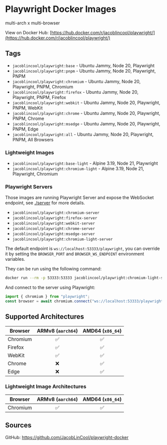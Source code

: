 # Playwright Docker Images

multi-arch x multi-browser

View on Docker Hub: [https://hub.docker.com/r/jacoblincool/playwright/](https://hub.docker.com/r/jacoblincool/playwright/)

## Tags

- `jacoblincool/playwright:base` - Ubuntu Jammy, Node 20, Playwright
- `jacoblincool/playwright:pnpm` - Ubuntu Jammy, Node 20, Playwright, PNPM
- `jacoblincool/playwright:chromium` - Ubuntu Jammy, Node 20, Playwright, PNPM, Chromium
- `jacoblincool/playwright:firefox` - Ubuntu Jammy, Node 20, Playwright, PNPM, Firefox
- `jacoblincool/playwright:webkit` - Ubuntu Jammy, Node 20, Playwright, PNPM, WebKit
- `jacoblincool/playwright:chrome` - Ubuntu Jammy, Node 20, Playwright, PNPM, Chrome
- `jacoblincool/playwright:msedge` - Ubuntu Jammy, Node 20, Playwright, PNPM, Edge
- `jacoblincool/playwright:all` - Ubuntu Jammy, Node 20, Playwright, PNPM, All Browsers

### Lightweight Images

- `jacoblincool/playwright:base-light` - Alpine 3.19, Node 21, Playwright
- `jacoblincool/playwright:chromium-light` - Alpine 3.19, Node 21, Playwright, Chromium

### Playwright Servers

Those images are running Playwright Server and expose the WebSocket endpoint, see [./server](./server) for more details.

- `jacoblincool/playwright:chromium-server`
- `jacoblincool/playwright:firefox-server`
- `jacoblincool/playwright:webkit-server`
- `jacoblincool/playwright:chrome-server`
- `jacoblincool/playwright:msedge-server`
- `jacoblincool/playwright:chromium-light-server`

The default endpoint is `ws://localhost:53333/playwright`, you can override it by setting the `BROWSER_PORT` and `BROWSER_WS_ENDPOINT` environment variables.

They can be run using the following command:

```sh
docker run --rm -p 53333:53333 jacoblincool/playwright:chromium-light-server
```

And connect to the server using Playwright:

```ts
import { chromium } from "playwright";
const browser = await chromium.connect("ws://localhost:53333/playwright");
```

## Supported Architectures

| Browser  | ARMv8 (`aarch64`) | AMD64 (`x86_64`) |
| -------- | :---------------: | :--------------: |
| Chromium |         ✅         |        ✅         |
| Firefox  |         ✅         |        ✅         |
| WebKit   |         ✅         |        ✅         |
| Chrome   |         ❌         |        ✅         |
| Edge     |         ❌         |        ✅         |

### Lightweight Image Architectures

| Browser  | ARMv8 (`aarch64`) | AMD64 (`x86_64`) |
| -------- | :---------------: | :--------------: |
| Chromium |         ✅         |        ✅         |

## Sources

GitHub: <https://github.com/JacobLinCool/playwright-docker>
